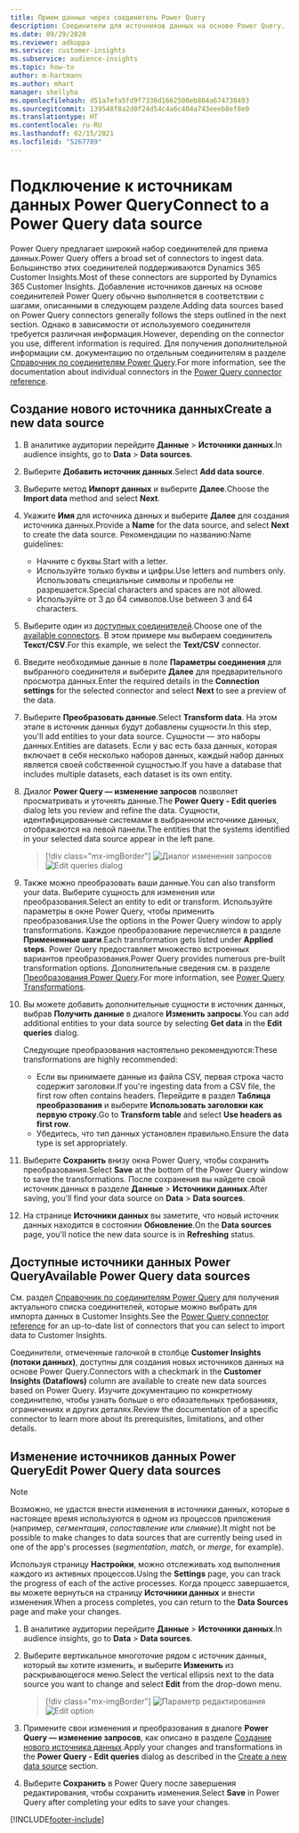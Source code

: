 ```yaml
---
title: Прием данных через соединитель Power Query
description: Соединители для источников данных на основе Power Query.
ms.date: 09/29/2020
ms.reviewer: adkuppa
ms.service: customer-insights
ms.subservice: audience-insights
ms.topic: how-to
author: m-hartmann
ms.author: mhart
manager: shellyha
ms.openlocfilehash: d51a7efa5fd9f7336d1662500eb804a674738493
ms.sourcegitcommit: 139548f8a2d0f24d54c4a6c404a743eeeb8ef8e0
ms.translationtype: HT
ms.contentlocale: ru-RU
ms.lasthandoff: 02/15/2021
ms.locfileid: "5267789"
---
```

# <a name="connect-to-a-power-query-data-source"></a><span data-ttu-id="13412-103">Подключение к источникам данных Power Query</span><span class="sxs-lookup"><span data-stu-id="13412-103">Connect to a Power Query data source</span></span>

<span data-ttu-id="13412-104">Power Query предлагает широкий набор соединителей для приема данных.</span><span class="sxs-lookup"><span data-stu-id="13412-104">Power Query offers a broad set of connectors to ingest data.</span></span> <span data-ttu-id="13412-105">Большинство этих соединителей поддерживаются Dynamics 365 Customer Insights.</span><span class="sxs-lookup"><span data-stu-id="13412-105">Most of these connectors are supported by Dynamics 365 Customer Insights.</span></span> <span data-ttu-id="13412-106">Добавление источников данных на основе соединителей Power Query обычно выполняется в соответствии с шагами, описанными в следующем разделе.</span><span class="sxs-lookup"><span data-stu-id="13412-106">Adding data sources based on Power Query connectors generally follows the steps outlined in the next section.</span></span> <span data-ttu-id="13412-107">Однако в зависимости от используемого соединителя требуется различная информация.</span><span class="sxs-lookup"><span data-stu-id="13412-107">However, depending on the connector you use, different information is required.</span></span> <span data-ttu-id="13412-108">Для получения дополнительной информации см. документацию по отдельным соединителям в разделе [Справочник по соединителям Power Query](https://docs.microsoft.com/power-query/connectors/).</span><span class="sxs-lookup"><span data-stu-id="13412-108">For more information, see the documentation about individual connectors in the [Power Query connector reference](https://docs.microsoft.com/power-query/connectors/).</span></span>

## <a name="create-a-new-data-source"></a><span data-ttu-id="13412-109">Создание нового источника данных</span><span class="sxs-lookup"><span data-stu-id="13412-109">Create a new data source</span></span>

1. <span data-ttu-id="13412-110">В аналитике аудитории перейдите **Данные** > **Источники данных**.</span><span class="sxs-lookup"><span data-stu-id="13412-110">In audience insights, go to **Data** > **Data sources**.</span></span>

1. <span data-ttu-id="13412-111">Выберите **Добавить источник данных**.</span><span class="sxs-lookup"><span data-stu-id="13412-111">Select **Add data source**.</span></span>

1. <span data-ttu-id="13412-112">Выберите метод **Импорт данных** и выберите **Далее**.</span><span class="sxs-lookup"><span data-stu-id="13412-112">Choose the **Import data** method and select **Next**.</span></span>

1. <span data-ttu-id="13412-113">Укажите **Имя** для источника данных и выберите **Далее** для создания источника данных.</span><span class="sxs-lookup"><span data-stu-id="13412-113">Provide a **Name** for the data source, and select **Next** to create the data source.</span></span> <span data-ttu-id="13412-114">Рекомендации по названию:</span><span class="sxs-lookup"><span data-stu-id="13412-114">Name guidelines:</span></span> 
   - <span data-ttu-id="13412-115">Начните с буквы.</span><span class="sxs-lookup"><span data-stu-id="13412-115">Start with a letter.</span></span>
   - <span data-ttu-id="13412-116">Используйте только буквы и цифры.</span><span class="sxs-lookup"><span data-stu-id="13412-116">Use letters and numbers only.</span></span> <span data-ttu-id="13412-117">Использовать специальные символы и пробелы не разрешается.</span><span class="sxs-lookup"><span data-stu-id="13412-117">Special characters and spaces are not allowed.</span></span>
   - <span data-ttu-id="13412-118">Используйте от 3 до 64 символов.</span><span class="sxs-lookup"><span data-stu-id="13412-118">Use between 3 and 64 characters.</span></span>

1. <span data-ttu-id="13412-119">Выберите один из [доступных соединителей](#available-power-query-data-sources).</span><span class="sxs-lookup"><span data-stu-id="13412-119">Choose one of the [available connectors](#available-power-query-data-sources).</span></span> <span data-ttu-id="13412-120">В этом примере мы выбираем соединитель **Текст/CSV**.</span><span class="sxs-lookup"><span data-stu-id="13412-120">For this example, we select the **Text/CSV** connector.</span></span>

1. <span data-ttu-id="13412-121">Введите необходимые данные в поле **Параметры соединения** для выбранного соединителя и выберите **Далее** для предварительного просмотра данных.</span><span class="sxs-lookup"><span data-stu-id="13412-121">Enter the required details in the **Connection settings** for the selected connector and select **Next** to see a preview of the data.</span></span>

1. <span data-ttu-id="13412-122">Выберите **Преобразовать данные**.</span><span class="sxs-lookup"><span data-stu-id="13412-122">Select **Transform data**.</span></span> <span data-ttu-id="13412-123">На этом этапе в источник данных будут добавлены сущности.</span><span class="sxs-lookup"><span data-stu-id="13412-123">In this step, you'll add entities to your data source.</span></span> <span data-ttu-id="13412-124">Сущности — это наборы данных.</span><span class="sxs-lookup"><span data-stu-id="13412-124">Entities are datasets.</span></span> <span data-ttu-id="13412-125">Если у вас есть база данных, которая включает в себя несколько наборов данных, каждый набор данных является своей собственной сущностью.</span><span class="sxs-lookup"><span data-stu-id="13412-125">If you have a database that includes multiple datasets, each dataset is its own entity.</span></span>

1. <span data-ttu-id="13412-126">Диалог **Power Query — изменение запросов** позволяет просматривать и уточнять данные.</span><span class="sxs-lookup"><span data-stu-id="13412-126">The **Power Query - Edit queries** dialog lets you review and refine the data.</span></span> <span data-ttu-id="13412-127">Сущности, идентифицированные системами в выбранном источнике данных, отображаются на левой панели.</span><span class="sxs-lookup"><span data-stu-id="13412-127">The entities that the systems identified in your selected data source appear in the left pane.</span></span>

   > [!div class="mx-imgBorder"]
   > <span data-ttu-id="13412-128">![Диалог изменения запросов](media/data-manager-configure-edit-queries.png "Диалог изменения запросов")</span><span class="sxs-lookup"><span data-stu-id="13412-128">![Edit queries dialog](media/data-manager-configure-edit-queries.png "Edit queries dialog")</span></span>

1. <span data-ttu-id="13412-129">Также можно преобразовать ваши данные.</span><span class="sxs-lookup"><span data-stu-id="13412-129">You can also transform your data.</span></span> <span data-ttu-id="13412-130">Выберите сущность для изменения или преобразования.</span><span class="sxs-lookup"><span data-stu-id="13412-130">Select an entity to edit or transform.</span></span> <span data-ttu-id="13412-131">Используйте параметры в окне Power Query, чтобы применить преобразования.</span><span class="sxs-lookup"><span data-stu-id="13412-131">Use the options in the Power Query window to apply transformations.</span></span> <span data-ttu-id="13412-132">Каждое преобразование перечисляется в разделе **Примененные шаги**.</span><span class="sxs-lookup"><span data-stu-id="13412-132">Each transformation gets listed under **Applied steps**.</span></span> <span data-ttu-id="13412-133">Power Query предоставляет множество встроенных вариантов преобразования.</span><span class="sxs-lookup"><span data-stu-id="13412-133">Power Query provides numerous pre-built transformation options.</span></span> <span data-ttu-id="13412-134">Дополнительные сведения см. в разделе [Преобразования Power Query](https://docs.microsoft.com/power-query/power-query-what-is-power-query#transformations).</span><span class="sxs-lookup"><span data-stu-id="13412-134">For more information, see [Power Query Transformations](https://docs.microsoft.com/power-query/power-query-what-is-power-query#transformations).</span></span>

1. <span data-ttu-id="13412-135">Вы можете добавить дополнительные сущности в источник данных, выбрав **Получить данные** в диалоге **Изменить запросы**.</span><span class="sxs-lookup"><span data-stu-id="13412-135">You can add additional entities to your data source by selecting **Get data** in the **Edit queries** dialog.</span></span>

   <span data-ttu-id="13412-136">Следующие преобразования настоятельно рекомендуются:</span><span class="sxs-lookup"><span data-stu-id="13412-136">These transformations are highly recommended:</span></span>

   - <span data-ttu-id="13412-137">Если вы принимаете данные из файла CSV, первая строка часто содержит заголовки.</span><span class="sxs-lookup"><span data-stu-id="13412-137">If you're ingesting data from a CSV file, the first row often contains headers.</span></span> <span data-ttu-id="13412-138">Перейдите в раздел **Таблица преобразования** и выберите **Использовать заголовки как первую строку**.</span><span class="sxs-lookup"><span data-stu-id="13412-138">Go to **Transform table** and select **Use headers as first row**.</span></span>
   - <span data-ttu-id="13412-139">Убедитесь, что тип данных установлен правильно.</span><span class="sxs-lookup"><span data-stu-id="13412-139">Ensure the data type is set appropriately.</span></span>

1. <span data-ttu-id="13412-140">Выберите **Сохранить** внизу окна Power Query, чтобы сохранить преобразования.</span><span class="sxs-lookup"><span data-stu-id="13412-140">Select **Save** at the bottom of the Power Query window to save the transformations.</span></span> <span data-ttu-id="13412-141">После сохранения вы найдете свой источник данных в разделе **Данные** > **Источники данных**.</span><span class="sxs-lookup"><span data-stu-id="13412-141">After saving, you'll find your data source on **Data** > **Data sources**.</span></span>

1. <span data-ttu-id="13412-142">На странице **Источники данных** вы заметите, что новый источник данных находится в состоянии **Обновление**.</span><span class="sxs-lookup"><span data-stu-id="13412-142">On the **Data sources** page, you'll notice the new data source is in **Refreshing** status.</span></span>

## <a name="available-power-query-data-sources"></a><span data-ttu-id="13412-143">Доступные источники данных Power Query</span><span class="sxs-lookup"><span data-stu-id="13412-143">Available Power Query data sources</span></span>

<span data-ttu-id="13412-144">См. раздел [Справочник по соединителям Power Query](https://docs.microsoft.com/power-query/connectors/) для получения актуального списка соединителей, которые можно выбрать для импорта данных в Customer Insights.</span><span class="sxs-lookup"><span data-stu-id="13412-144">See the [Power Query connector reference](https://docs.microsoft.com/power-query/connectors/) for an up-to-date list of connectors that you can select to import data to Customer Insights.</span></span> 

<span data-ttu-id="13412-145">Соединители, отмеченные галочкой в столбце **Customer Insights (потоки данных)**, доступны для создания новых источников данных на основе Power Query.</span><span class="sxs-lookup"><span data-stu-id="13412-145">Connectors with a checkmark in the **Customer Insights (Dataflows)** column are available to create new data sources based on Power Query.</span></span> <span data-ttu-id="13412-146">Изучите документацию по конкретному соединителю, чтобы узнать больше о его обязательных требованиях, ограничениях и других деталях.</span><span class="sxs-lookup"><span data-stu-id="13412-146">Review the documentation of a specific connector to learn more about its prerequisites, limitations, and other details.</span></span>

## <a name="edit-power-query-data-sources"></a><span data-ttu-id="13412-147">Изменение источников данных Power Query</span><span class="sxs-lookup"><span data-stu-id="13412-147">Edit Power Query data sources</span></span>

> [!NOTE]
> <span data-ttu-id="13412-148">Возможно, не удастся внести изменения в источники данных, которые в настоящее время используются в одном из процессов приложения (например, *сегментация*, *сопоставление* или *слияние*).</span><span class="sxs-lookup"><span data-stu-id="13412-148">It might not be possible to make changes to data sources that are currently being used in one of the app's processes (*segmentation*, *match*, or *merge*, for example).</span></span> 
>
> <span data-ttu-id="13412-149">Используя страницу **Настройки**, можно отслеживать ход выполнения каждого из активных процессов.</span><span class="sxs-lookup"><span data-stu-id="13412-149">Using the **Settings** page, you can track the progress of each of the active processes.</span></span> <span data-ttu-id="13412-150">Когда процесс завершается, вы можете вернуться на страницу **Источники данных** и внести изменения.</span><span class="sxs-lookup"><span data-stu-id="13412-150">When a process completes, you can return to the **Data Sources** page and make your changes.</span></span>

1. <span data-ttu-id="13412-151">В аналитике аудитории перейдите **Данные** > **Источники данных**.</span><span class="sxs-lookup"><span data-stu-id="13412-151">In audience insights, go to **Data** > **Data sources**.</span></span>

2. <span data-ttu-id="13412-152">Выберите вертикальное многоточие рядом с источник данных, который вы хотите изменить, и выберите **Изменить** из раскрывающегося меню.</span><span class="sxs-lookup"><span data-stu-id="13412-152">Select the vertical ellipsis next to the data source you want to change and select **Edit** from the drop-down menu.</span></span>

   > [!div class="mx-imgBorder"]
   > <span data-ttu-id="13412-153">![Параметр редактирования](media/edit-option-data-sources.png "Параметр редактирования")</span><span class="sxs-lookup"><span data-stu-id="13412-153">![Edit option](media/edit-option-data-sources.png "Edit option")</span></span>

3. <span data-ttu-id="13412-154">Примените свои изменения и преобразования в диалоге **Power Query — изменение запросов**, как описано в разделе [Создание нового источника данных](#create-a-new-data-source).</span><span class="sxs-lookup"><span data-stu-id="13412-154">Apply your changes and transformations in the **Power Query - Edit queries** dialog as described in the [Create a new data source](#create-a-new-data-source) section.</span></span>

4. <span data-ttu-id="13412-155">Выберите **Сохранить** в Power Query после завершения редактирования, чтобы сохранить изменения.</span><span class="sxs-lookup"><span data-stu-id="13412-155">Select **Save** in Power Query after completing your edits to save your changes.</span></span>


[!INCLUDE[footer-include](../includes/footer-banner.md)]